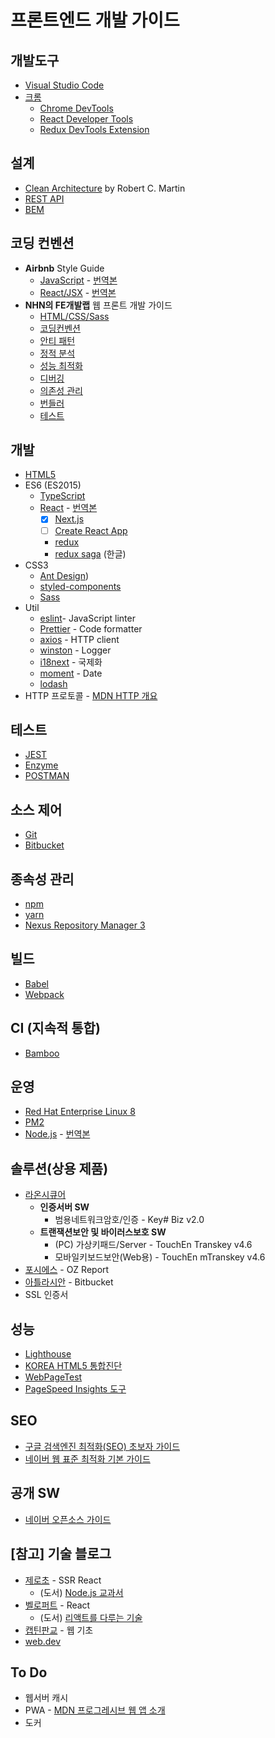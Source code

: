 # 프론트엔드 개발 가이드

## 개발도구

- [Visual Studio Code](https://code.visualstudio.com/)
- [크롬](https://www.google.com/intl/ko/chrome/)
  - [Chrome DevTools](https://developers.google.com/web/tools/chrome-devtools/?hl=ko)
  - [React Developer Tools](https://chrome.google.com/webstore/detail/react-developer-tools/fmkadmapgofadopljbjfkapdkoienihi?hl=ko)
  - [Redux DevTools Extension](http://extension.remotedev.io/)

## 설계

- [Clean Architecture](https://blog.coderifleman.com/2017/12/18/the-clean-architecture/) by Robert C. Martin
- [REST API](https://meetup.toast.com/posts/92)
- [BEM](http://getbem.com/)

## 코딩 컨벤션

- **Airbnb** Style Guide
  - [JavaScript](https://github.com/airbnb/javascript) - [번역본](https://github.com/ParkSB/javascript-style-guide)
  - [React/JSX](https://github.com/airbnb/javascript/tree/master/react) - [번역본](https://github.com/apple77y/javascript/tree/master/react)
- **NHN의 FE개발랩** 웹 프론트 개발 가이드
  - [HTML/CSS/Sass](https://ui.toast.com/fe-guide/ko_HTMLCSS)
  - [코딩컨벤션](https://ui.toast.com/fe-guide/ko_CODING-CONVENSION/)
  - [안티 패턴](https://ui.toast.com/fe-guide/ko_ANTI-PATTERN/)
  - [정적 분석](https://ui.toast.com/fe-guide/ko_STATIC-ANALYSIS/)
  - [성능 최적화](https://ui.toast.com/fe-guide/ko_PERFORMANCE/)
  - [디버깅](https://ui.toast.com/fe-guide/ko_DEBUG/)
  - [의존성 관리](https://ui.toast.com/fe-guide/ko_DEPENDENCY-MANAGE/)
  - [번들러](https://ui.toast.com/fe-guide/ko_BUNDLER/)
  - [테스트](https://ui.toast.com/fe-guide/ko_TEST/)

## 개발

- [HTML5](https://ui.toast.com/fe-guide/ko_HTMLCSS)
- ES6 (ES2015)
  - [TypeScript](https://www.typescriptlang.org/docs/)
  - [React](https://reactjs.org/docs/) - [번역본](https://ko.reactjs.org/docs/)
    - [x] [Next.js](https://nextjs.org/docs/)
    - [ ] [Create React App](https://create-react-app.dev/docs/getting-started)
    - [redux](https://redux.js.org/introduction/getting-started)
    - [redux saga](https://mskims.github.io/redux-saga-in-korean/) (한글)
- CSS3
  - [Ant Design](https://ant.design/docs/react/introduce))
  - [styled-components](https://www.styled-components.com/docs)
  - [Sass](https://sass-lang.com/documentation)
- Util
  - [eslint](https://eslint.org/)- JavaScript linter
  - [Prettier](https://prettier.io/) - Code formatter
  - [axios](https://github.com/axios/axios) - HTTP client
  - [winston](https://github.com/winstonjs/winston) - Logger
  - [i18next](https://www.i18next.com/) - 국제화
  - [moment](https://momentjs.com/docs/) - Date
  - [lodash](https://lodash.com/)
- HTTP 프로토콜 - [MDN HTTP 개요](https://developer.mozilla.org/ko/docs/Web/HTTP/Overview)

## 테스트

- [JEST](ksdhj)
- [Enzyme](https://airbnb.io/enzyme/)
- [POSTMAN](https://www.getpostman.com/)

## 소스 제어

- [Git](https://git-scm.com/)
- [Bitbucket](https://bitbucket.org/)

## 종속성 관리

- [npm](https://www.npmjs.com/)
- [yarn](https://yarnpkg.com/lang/en/)
- [Nexus Repository Manager 3](https://help.sonatype.com/repomanager3)

## 빌드

- [Babel](https://babeljs.io/)
- [Webpack](https://webpack.js.org/)

## CI (지속적 통합)

- [Bamboo](https://www.atlassian.com/ko/software/bamboo)

## 운영

- [Red Hat Enterprise Linux 8](https://www.redhat.com/ko/technologies/linux-platforms/enterprise-linux)
- [PM2](http://pm2.keymetrics.io/)
- [Node.js](https://nodejs.org/) - [번역본](https://nodejs.org/ko/)

## 솔루션(상용 제품)

- [라온시큐어](https://www.raonsecure.com/)
  - **인증서버 SW**
    - 범용네트워크암호/인증 - Key# Biz v2.0
  - **트랜잭션보안 및 바이러스보호 SW**
    - (PC) 가상키패드/Server - TouchEn Transkey v4.6
    - 모바일키보드보안(Web용) - TouchEn mTranskey v4.6
- [포시에스](http://www.forcs.com/) - OZ Report
- [아틀라시안](https://www.atlassian.com/ko) - Bitbucket
- SSL 인증서

## 성능

- [Lighthouse](https://developers.google.com/web/tools/lighthouse/?hl=ko)
- [KOREA HTML5 통합진단](https://www.koreahtml5.kr/front/diagnosis/diagnosticUrl.do)
- [WebPageTest](https://www.webpagetest.org/)
- [PageSpeed Insights 도구](https://developers.google.com/speed/pagespeed/insights/?hl=ko)

## SEO

- [구글 검색엔진 최적화(SEO) 초보자 가이드](https://support.google.com/webmasters/answer/7451184?hl=ko)
- [네이버 웹 표준 최적화 기본 가이드](https://webmastertool.naver.com/guide/basic_optimize.naver#chapter1.1)

## 공개 SW

- [네이버 오픈소스 가이드](https://naver.github.io/OpenSourceGuide/book/)

## [참고] 기술 블로그

- [제로초](https://www.zerocho.com/) - SSR React
  - (도서) [Node.js 교과서](https://thebook.io/006982/)
- [벨로퍼트](https://velog.io/@velopert) - React
  - (도서) [리액트를 다루는 기술](https://thebook.io/006946/)
- [캡틴판교](https://joshua1988.github.io/) - 웹 기초
- [web.dev](https://web.dev/)

## To Do

- 웹서버 캐시
- PWA - [MDN 프로그레시브 웹 앱 소개](https://developer.mozilla.org/ko/docs/Web/Progressive_web_apps/소개)
- 도커
